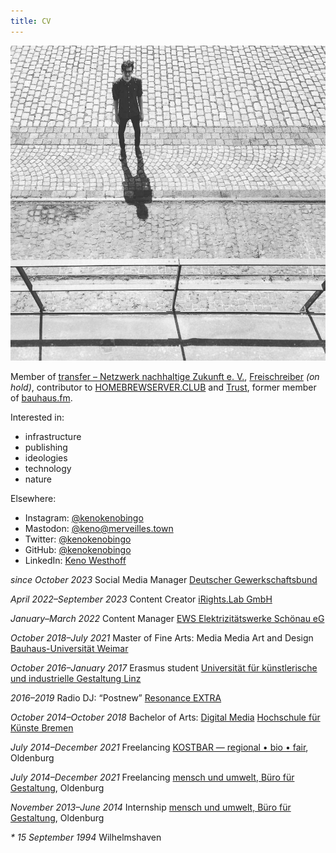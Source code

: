 ```yaml
---
title: CV
---
```


![K E N O ](/img/keno.jpg)

Member of [transfer – Netzwerk nachhaltige Zukunft e. V.](https://transfer-ol.de/), [Freischreiber](https://freischreiber.de/) _(on hold)_, contributor to [HOMEBREWSERVER.CLUB](https://homebrewserver.club/) and [Trust](https://trust.support/), former member of [bauhaus.fm](https://www.uni-weimar.de/projekte/bauhaus-fm/).

Interested in:

- infrastructure
- publishing
- ideologies
- technology
- nature

Elsewhere:
- Instagram: [@kenokenobingo](https://instagram.com/kenokenobingo)
- Mastodon: [@keno@merveilles.town](https://merveilles.town/@keno)
- Twitter: [@kenokenobingo](https://twitter.com/kenokenobingo)
- GitHub: [@kenokenobingo](https://github.com/kenokenobingo/)
- LinkedIn: [Keno Westhoff](https://www.linkedin.com/in/keno-westhoff-2a3505220/)

_since October 2023_
Social Media Manager
[Deutscher Gewerkschaftsbund](https://en.dgb.de/)

_April 2022–September 2023_
Content Creator
[iRights.Lab GmbH](https://irights-lab.de/)

_January–March 2022_
Content Manager
[EWS Elektrizitätswerke Schönau eG](https://www.ews-schoenau.de/)

_October 2018–July 2021_
Master of Fine Arts: Media Media Art and Design
[Bauhaus-Universität Weimar](https://www.uni-weimar.de/de/universitaet/start/)

_October 2016–January 2017_
Erasmus student
[Universität für künstlerische und industrielle Gestaltung Linz](https://www.ufg.at/)

_2016–2019_
Radio DJ: “Postnew”
[Resonance EXTRA](http://extra.resonance.fm/)

_October 2014–October 2018_
Bachelor of Arts: [Digital Media](http://digitalmedia-bremen.de/)
[Hochschule für Künste Bremen](https://www.hfk-bremen.de/)

_July 2014–December 2021_
Freelancing
[KOSTBAR — regional • bio • fair](https://kostbar-oldenburg.de/), Oldenburg

_July 2014–December 2021_
Freelancing
[mensch und umwelt, Büro für Gestaltung](https://mensch-und-umwelt.de/), Oldenburg

_November 2013–June 2014_
Internship
[mensch und umwelt, Büro für Gestaltung](https://mensch-und-umwelt.de/), Oldenburg

_\* 15 September 1994_
Wilhelmshaven
